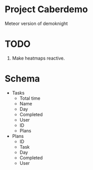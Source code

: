 # Project Caberdemo

Meteor version of demoknight


# TODO

1. Make heatmaps reactive.

# Schema
  * Tasks
    * Total time
    * Name
    * Day
    * Completed
    * User
    * ID
    * Plans
  * Plans
    * ID
    * Task
    * Day
    * Completed
    * User
